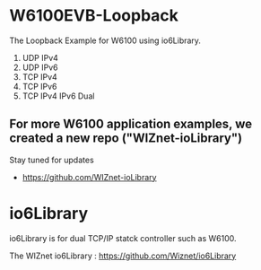 # W6100EVB-Loopback
The Loopback Example for W6100 using io6Library.

1. UDP IPv4
2. UDP IPv6
3. TCP IPv4
4. TCP IPv6
5. TCP IPv4 IPv6 Dual

## For more W6100 application examples, we created a new repo ("WIZnet-ioLibrary")
Stay tuned for updates
- https://github.com/WIZnet-ioLibrary

# io6Library
io6Library is for dual TCP/IP statck controller such as W6100.

The WIZnet io6Library : https://github.com/Wiznet/io6Library
